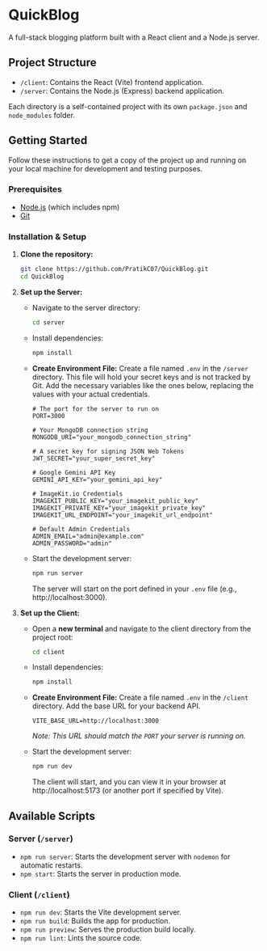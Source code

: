 # QuickBlog

A full-stack blogging platform built with a React client and a Node.js server.

## Project Structure

- `/client`: Contains the React (Vite) frontend application.
- `/server`: Contains the Node.js (Express) backend application.

Each directory is a self-contained project with its own `package.json` and `node_modules` folder.

## Getting Started

Follow these instructions to get a copy of the project up and running on your local machine for development and testing purposes.

### Prerequisites

- [Node.js](https://nodejs.org/) (which includes npm)
- [Git](https://git-scm.com/)

### Installation & Setup

1.  **Clone the repository:**

    ```sh
    git clone https://github.com/PratikC07/QuickBlog.git
    cd QuickBlog
    ```


2.  **Set up the Server:**

    - Navigate to the server directory:
      ```sh
      cd server
      ```
    - Install dependencies:
      ```sh
      npm install
      ```
    - **Create Environment File:** Create a file named `.env` in the `/server` directory. This file will hold your secret keys and is not tracked by Git. Add the necessary variables like the ones below, replacing the values with your actual credentials.

      ```env
      # The port for the server to run on
      PORT=3000

      # Your MongoDB connection string
      MONGODB_URI="your_mongodb_connection_string"

      # A secret key for signing JSON Web Tokens
      JWT_SECRET="your_super_secret_key"

      # Google Gemini API Key
      GEMINI_API_KEY="your_gemini_api_key"

      # ImageKit.io Credentials
      IMAGEKIT_PUBLIC_KEY="your_imagekit_public_key"
      IMAGEKIT_PRIVATE_KEY="your_imagekit_private_key"
      IMAGEKIT_URL_ENDPOINT="your_imagekit_url_endpoint"

      # Default Admin Credentials
      ADMIN_EMAIL="admin@example.com"
      ADMIN_PASSWORD="admin"
      ```

    - Start the development server:
      ```sh
      npm run server
      ```
      The server will start on the port defined in your `.env` file (e.g., http://localhost:3000).

3.  **Set up the Client:**

    - Open a **new terminal** and navigate to the client directory from the project root:
      ```sh
      cd client
      ```
    - Install dependencies:
      ```sh
      npm install
      ```
    - **Create Environment File:** Create a file named `.env` in the `/client` directory. Add the base URL for your backend API.

      ```env
      VITE_BASE_URL=http://localhost:3000
      ```

      _Note: This URL should match the `PORT` your server is running on._

    - Start the development server:
      ```sh
      npm run dev
      ```
      The client will start, and you can view it in your browser at http://localhost:5173 (or another port if specified by Vite).

## Available Scripts

### Server (`/server`)

- `npm run server`: Starts the development server with `nodemon` for automatic restarts.
- `npm start`: Starts the server in production mode.

### Client (`/client`)

- `npm run dev`: Starts the Vite development server.
- `npm run build`: Builds the app for production.
- `npm run preview`: Serves the production build locally.
- `npm run lint`: Lints the source code.
